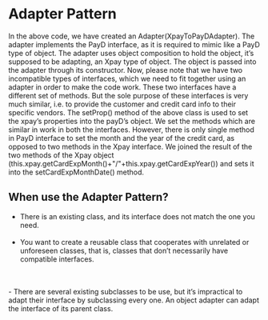 # Adapter Pattern

In the above code, we have created an Adapter(XpayToPayDAdapter). The adapter implements the PayD interface, as it
is required to mimic like a PayD type of object. The adapter uses object composition to hold the object, it’s supposed to be
adapting, an Xpay type of object. The object is passed into the adapter through its constructor.
Now, please note that we have two incompatible types of interfaces, which we need to fit together using an adapter in order to
make the code work. These two interfaces have a different set of methods. But the sole purpose of these interfaces is very much
similar, i.e. to provide the customer and credit card info to their specific vendors.
The setProp() method of the above class is used to set the xpay’s properties into the payD’s object. We set the methods
which are similar in work in both the interfaces. However, there is only single method in PayD interface to set the month
and the year of the credit card, as opposed to two methods in the Xpay interface. We joined the result of the two methods
of the Xpay object (this.xpay.getCardExpMonth()+"/"+this.xpay.getCardExpYear()) and sets it into the
setCardExpMonthDate() method.

## When use the Adapter Pattern?

- There is an existing class, and its interface does not match the one you need.
  <br>
  <br>
- You want to create a reusable class that cooperates with unrelated or unforeseen classes, that is, classes that don’t necessarily
  have compatible interfaces.
<br>
<br>
- There are several existing subclasses to be use, but it’s impractical to adapt their interface by subclassing every one. An object
  adapter can adapt the interface of its parent class.